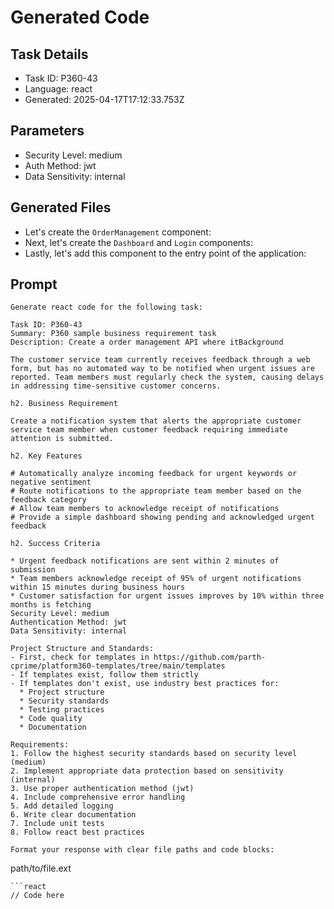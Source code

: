 # Generated Code

## Task Details
- Task ID: P360-43
- Language: react
- Generated: 2025-04-17T17:12:33.753Z

## Parameters
- Security Level: medium
- Auth Method: jwt
- Data Sensitivity: internal

## Generated Files
- Let's create the `OrderManagement` component:
- Next, let's create the `Dashboard` and `Login` components:
- Lastly, let's add this component to the entry point of the application:

## Prompt
```
Generate react code for the following task:

Task ID: P360-43
Summary: P360 sample business requirement task
Description: Create a order management API where itBackground

The customer service team currently receives feedback through a web form, but has no automated way to be notified when urgent issues are reported. Team members must regularly check the system, causing delays in addressing time-sensitive customer concerns.

h2. Business Requirement

Create a notification system that alerts the appropriate customer service team member when customer feedback requiring immediate attention is submitted.

h2. Key Features

# Automatically analyze incoming feedback for urgent keywords or negative sentiment
# Route notifications to the appropriate team member based on the feedback category
# Allow team members to acknowledge receipt of notifications
# Provide a simple dashboard showing pending and acknowledged urgent feedback

h2. Success Criteria

* Urgent feedback notifications are sent within 2 minutes of submission
* Team members acknowledge receipt of 95% of urgent notifications within 15 minutes during business hours
* Customer satisfaction for urgent issues improves by 10% within three months is fetching 
Security Level: medium
Authentication Method: jwt
Data Sensitivity: internal

Project Structure and Standards:
- First, check for templates in https://github.com/parth-cprime/platform360-templates/tree/main/templates
- If templates exist, follow them strictly
- If templates don't exist, use industry best practices for:
  * Project structure
  * Security standards
  * Testing practices
  * Code quality
  * Documentation

Requirements:
1. Follow the highest security standards based on security level (medium)
2. Implement appropriate data protection based on sensitivity (internal)
3. Use proper authentication method (jwt)
4. Include comprehensive error handling
5. Add detailed logging
6. Write clear documentation
7. Include unit tests
8. Follow react best practices

Format your response with clear file paths and code blocks:
```
path/to/file.ext
```
```react
// Code here
```
```
